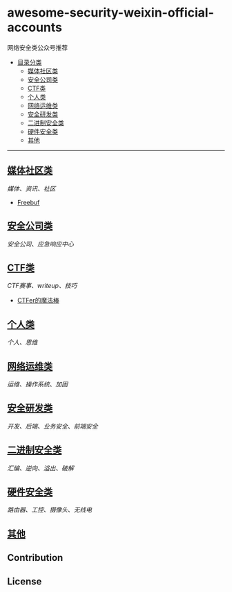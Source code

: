 # awesome-security-weixin-official-accounts
网络安全类公众号推荐

- [目录分类]()
	- [媒体社区类](#媒体社区类)
	- [安全公司类](#安全公司类)
	- [CTF类](#CTF类)
	- [个人类](#个人类)
	- [网络运维类](#网络运维类)
	- [安全研发类](#安全研发类)
	- [二进制安全类](#二进制安全类)
	- [硬件安全类](#硬件安全类)
	- [其他](#其他)

---

## [媒体社区类](/media.md)

*媒体、资讯、社区*

* [Freebuf](/media.md#Freebuf)

## [安全公司类](/org.md)

*安全公司、应急响应中心*

## [CTF类](/ctf.md)

*CTF赛事、writeup、技巧*

* [CTFer的魔法棒](/ctf.md#CTFer的魔法棒)

## [个人类](/person.md)

*个人、思维*
## [网络运维类](/operation.md)

*运维、操作系统、加固*

## [安全研发类](/program.md)

*开发、后端、业务安全、前端安全*

## [二进制安全类](/bin.md)

*汇编、逆向、溢出、破解*

## [硬件安全类](/hardware.md)

*路由器、工控、摄像头、无线电*

## [其他](/other.md)

## Contribution

## License